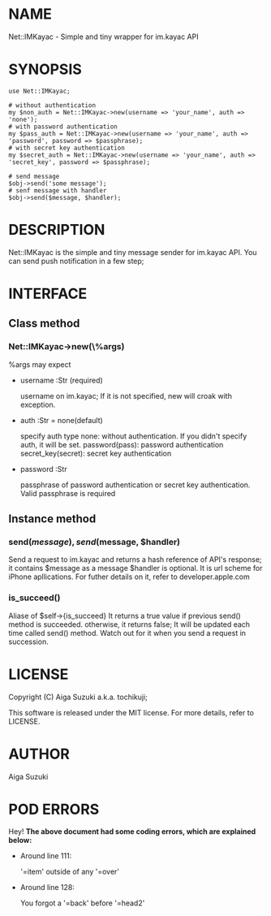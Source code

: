 # NAME

Net::IMKayac - Simple and tiny wrapper for im.kayac API

# SYNOPSIS

    use Net::IMKayac;

    # without authentication
    my $non_auth = Net::IMKayac->new(username => 'your_name', auth => 'none');
    # with password authentication
    my $pass_auth = Net::IMKayac->new(username => 'your_name', auth => 'password', password => $passphrase);
    # with secret key authentication
    my $secret_auth = Net::IMKayac->new(username => 'your_name', auth => 'secret_key', password => $passphrase);

    # send message
    $obj->send('some message');
    # senf message with handler
    $obj->send($message, $handler);

# DESCRIPTION

Net::IMKayac is the simple and tiny message sender for im.kayac API.
You can send push notification in a few step;

# INTERFACE

## Class method

### Net::IMKayac->new(\\%args)

%args may expect

- username :Str (required)

    username on im.kayac;
    If it is not specified, new will croak with exception.

- auth :Str = none(default)

    specify auth type
    none: without authentication. If you didn't specify auth, it will be set.
    password(pass): password authentication
    secret\_key(secret): secret key authentication

- password :Str

    passphrase of password authentication or secret  key authentication.
    Valid passphrase is required

## Instance method

### send($message), send($message, $handler)

Send a request to im.kayac and returns a hash reference of API's response;
it contains $message as a message
$handler is optional. It is url scheme for iPhone apllications.
For futher details on it, refer to developer.apple.com

### is\_succeed()

Aliase of $self->{is\_succeed}
It returns a true value if previous send() method is succeeded.
otherwise, it returns false;
It will be updated each time called send() method. Watch out for it when you send a request in succession.

# LICENSE

Copyright (C) Aiga Suzuki a.k.a. tochikuji;

This software is released under the MIT license.
For more details, refer to LICENSE.

# AUTHOR

Aiga Suzuki

# POD ERRORS

Hey! __The above document had some coding errors, which are explained below:__

- Around line 111:

    '=item' outside of any '=over'

- Around line 128:

    You forgot a '=back' before '=head2'
